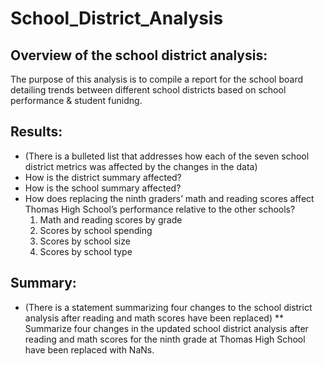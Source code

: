 # School_District_Analysis

## Overview of the school district analysis:
  The purpose of this analysis is to compile a report for the school board detailing trends between different school districts based on school performance & student funidng. 


## Results:
* (There is a bulleted list that addresses how each of the seven school district metrics was affected by the changes in the data)
* How is the district summary affected?
* How is the school summary affected?
* How does replacing the ninth graders’ math and reading scores affect Thomas High School’s performance relative to the other schools?
  1. Math and reading scores by grade
  2. Scores by school spending
  3. Scores by school size
  4. Scores by school type
 
 
## Summary:
* (There is a statement summarizing four changes to the school district analysis after reading and math scores have been replaced)
** Summarize four changes in the updated school district analysis after reading and math scores for the ninth grade at Thomas High School have been replaced with NaNs.

